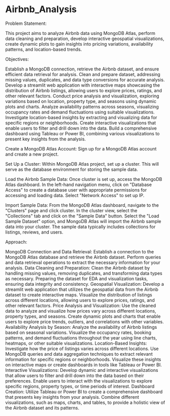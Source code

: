 # Airbnb_Analysis

Problem Statement: 

This project aims to analyze Airbnb data using MongoDB Atlas, perform data cleaning and preparation, develop interactive geospatial visualizations, create dynamic plots to gain insights into pricing variations, availability patterns, and location-based trends. 

Objectives:

Establish a MongoDB connection, retrieve the Airbnb dataset, and ensure efficient data retrieval for analysis.
Clean and prepare dataset, addressing missing values, duplicates, and data type conversions for accurate analysis.
Develop a streamlit web application with interactive maps showcasing the distribution of Airbnb listings, allowing users to explore prices, ratings, and other relevant factors.
Conduct price analysis and visualization, exploring variations based on location, property type, and seasons using dynamic plots and charts. 
Analyze availability patterns across seasons, visualizing occupancy rates and demand fluctuations using suitable visualizations. Investigate location-based insights by extracting and visualizing data for specific regions or neighborhoods. 
Create interactive visualizations that enable users to filter and drill down into the data. Build a comprehensive dashboard using Tableau or Power BI, combining various visualizations to present key insights from the analysis.

Create a MongoDB Atlas Account: Sign up for a MongoDB Atlas account and create a new project. 

Set Up a Cluster: Within MongoDB Atlas project, set up a cluster.  This will serve as the database environment for storing the sample data. 

Load the Airbnb Sample Data: Once cluster is set up, access the MongoDB Atlas dashboard. In the left-hand navigation menu, click on "Database Access" to create a database user with appropriate permissions for accessing and loading data. Select "Network Access" to set up IP. 

Import Sample Data: From the MongoDB Atlas dashboard, navigate to the "Clusters" page and click cluster. In the cluster view, select the "Collections" tab and click on the "Sample Data" button. Select the "Load Sample Dataset" option, and MongoDB Atlas will import the Airbnb sample data into your cluster. The sample data typically includes collections for listings, reviews, and users.

Approach:

MongoDB Connection and Data Retrieval: Establish a connection to the MongoDB Atlas database and retrieve the Airbnb dataset. Perform queries and data retrieval operations to extract the necessary information for your analysis.
Data Cleaning and Preparation: Clean the Airbnb dataset by handling missing values, removing duplicates, and transforming data types as necessary. Preparing the dataset for EDA and visualization tasks, ensuring data integrity and consistency.
Geospatial Visualization: Develop a streamlit web application that utilizes the geospatial data from the Airbnb dataset to create interactive maps. Visualize the distribution of listings across different locations, allowing users to explore prices, ratings, and other relevant factors.
Price Analysis and Visualization: Use the cleaned data to analyze and visualize how prices vary across different locations, property types, and seasons. Create dynamic plots and charts that enable users to explore price trends, outliers, and correlations with other variables.
Availability Analysis by Season: Analyze the availability of Airbnb listings based on seasonal variations. Visualize the occupancy rates, booking patterns, and demand fluctuations throughout the year using line charts, heatmaps, or other suitable visualizations.
Location-Based Insights: Investigate how the price of listings varies across different locations. Use MongoDB queries and data aggregation techniques to extract relevant information for specific regions or neighborhoods. Visualize these insights on interactive maps or create dashboards in tools like Tableau or Power BI.
Interactive Visualizations: Develop dynamic and interactive visualizations that allow users to filter and drill down into the data based on their preferences. Enable users to interact with the visualizations to explore specific regions, property types, or time periods of interest.
Dashboard Creation: Utilize Tableau or Power BI to create a comprehensive dashboard that presents key insights from your analysis. Combine different visualizations, such as maps, charts, and tables, to provide a holistic view of the Airbnb dataset and its patterns.
